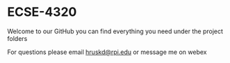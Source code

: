 # ECSE-4320

Welcome to our GitHub you can find everything you need under the project folders

For questions please email hruskd@rpi.edu or message me on webex
